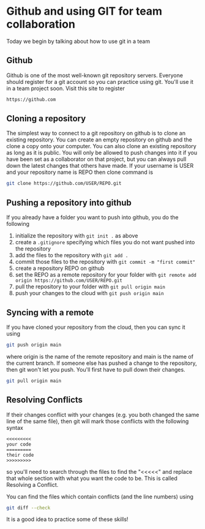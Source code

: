 # Github and using GIT for team collaboration
Today we begin by talking about how to use git in a team

## Github
Github is one of the most well-known git repository servers.  Everyone should register for a git account
so you can practice using git. You'll use it in a team project soon. Visit this site to register
``` bash
https://github.com
```

## Cloning a repository
The simplest way to connect to a git repository on github is to clone an existing repository.
You can create an empty repository on github and the clone a copy onto your computer.
You can also clone an existing repository as long as it is public. You will only be allowed to push changes
into it if you have been set as a collaborator on that project, but you can always pull down the latest changes
that others have made. If your username is USER and your repository name is REPO then clone command is
``` bash
git clone https://github.com/USER/REPO.git
```

## Pushing a repository into github
If you already have a folder you want to push into github, you do the following
1. initialize the repository with ```git init .``` as above
2. create a ```.gitignore``` specifying which files you do not want pushed into the repository
3. add the files to the repository with ```git add .```
4. commit those files to the repository with ```git commit -m "first commit"```
5. create a repository REPO on github
6. set the REPO as a remote repository for your folder with ```git remote add origin https://github.com/USER/REPO.git```
7. pull the repository to your folder with ```git pull origin main```
8. push your changes to the cloud with ```git push origin main```

## Syncing with a remote
If you have cloned your repository from the cloud, then you can sync it using
``` bash
git push origin main
```
where origin is the name of the remote repository and main is the name of the current branch. If someone else has pushed a change to the repository, then git won't let you push. You'll first have to pull down their changes.
``` bash
git pull origin main
```


## Resolving Conflicts
If their changes conflict with your changes (e.g. you both changed the same line of the same file), then git will mark those conflicts with the following syntax
```
<<<<<<<<<
your code
=========
their code
>>>>>>>>>
```

so  you'll need to search through the files to find the "<<<<<" and replace that whole section with what you want the code to be.  This is called Resolving a Conflict. 

You can find the files which contain conflicts (and the line numbers) using
``` bash
git diff --check
```

It is a good idea to practice some of these skills!
